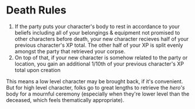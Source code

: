 # Death Rules
1. If the party puts your character's body to rest in accordance to your beliefs including all of your belongings & equipment not promised to other characters before death, your new character recieves half of your previous character's XP total. The other half of your XP is split evenly amongst the party that retrieved your corpse.
2. On top of that, if your new character is somehow related to the party or location, you gain an additional 1/10th of your previous character's XP total upon creation 

This means a low level character may be brought back, if it's convenient. But for high level character, folks go to great lengths to retrieve the *hero's* body for a mournful ceremony (especially when they're lower level than the deceased, which feels thematically appropriate).
